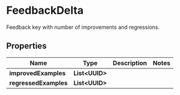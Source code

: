 

# FeedbackDelta

Feedback key with number of improvements and regressions.

## Properties

| Name | Type | Description | Notes |
|------------ | ------------- | ------------- | -------------|
|**improvedExamples** | **List&lt;UUID&gt;** |  |  |
|**regressedExamples** | **List&lt;UUID&gt;** |  |  |




